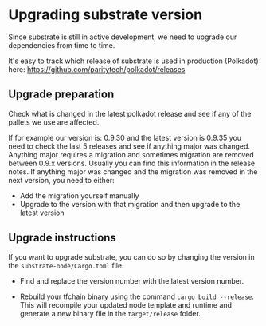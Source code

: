 # Upgrading substrate version

Since substrate is still in active development, we need to upgrade our dependencies from time to time. 

It's easy to track which release of substrate is used in production (Polkadot) here: https://github.com/paritytech/polkadot/releases

## Upgrade preparation

Check what is changed in the latest polkadot release and see if any of the pallets we use are affected.

If for example our version is: 0.9.30 and the latest version is 0.9.35 you need to check the last 5 releases and see if anything major was changed.
Anything major requires a migration and sometimes migration are removed between 0.9.x versions. Usually you can find this information in the release notes.
If anything major was changed and the migration was removed in the next version, you need to either:

- Add the migration yourself manually
- Upgrade to the version with that migration and then upgrade to the latest version

## Upgrade instructions

If you want to upgrade substrate, you can do so by changing the version in the `substrate-node/Cargo.toml` file.

- Find and replace the version number with the latest version number.

- Rebuild your tfchain binary using the command `cargo build --release`. This will recompile your updated node template and runtime and generate a new binary file in the `target/release` folder.
